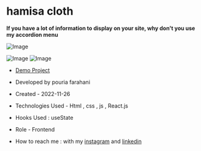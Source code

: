 # hamisa cloth

**If you have a lot of information to display on your site, why don't you use my accordion menu**

![Image](https://github.com/user-attachments/assets/ca9729c7-60f8-47a8-a163-331e1705f43b)

![Image](https://github.com/user-attachments/assets/b319096c-c654-4a2c-a162-09720dfabf54)
![Image](https://github.com/user-attachments/assets/4cb66ff0-209a-48c5-a487-6152379dff4d)
- [Demo Project](https://pouria-farahani-developer.github.io/Accordion-Menu-By-React/)

- Developed by pouria farahani

- Created - 2022-11-26

- Technologies Used - Html , css , js , React.js

- Hooks Used : useState 

- Role - Frontend

- How to reach me : with my [instagram](https://www.instagram.com/pouria_farahani_developer) and [linkedin](https://www.linkedin.com/in/pouria-farahani-developer)
